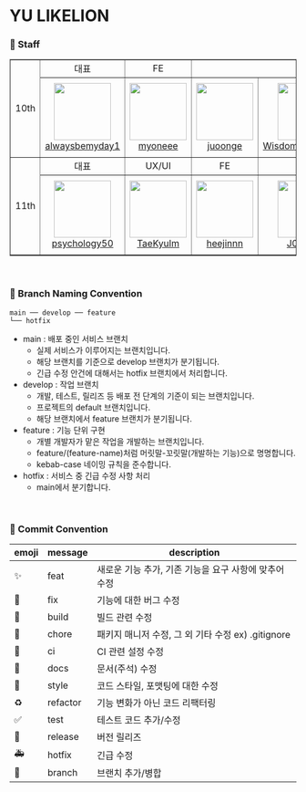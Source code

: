 # YU LIKELION

### 📌 Staff
<table border="1">
  <tr>
      <td rowspan="2" align="center">
        10th
      </td>
      <td align="center">
        대표
      </td>
      <td align="center">
        FE
      </td>
      <td colspan="3" align="center">
        BE
      </td>
    </tr>
    <tr height="140px">
        <td align="center" width="130px">
            <a href="https://github.com/alwaysbemyday1"><img height="100px" width="100px" src="https://avatars.githubusercontent.com/u/80505979?v=4"/></a>
            <br />
            <a href="https://github.com/alwaysbemyday1">alwaysbemyday1</a>
        </td>
        <td align="center" width="130px">
            <a href="https://github.com/myoneee"><img height="100px" width="100px" src="https://avatars.githubusercontent.com/u/79561838?v=4"/></a>
            <br />
            <a href="https://github.com/myoneee">myoneee</a>
        </td>
        <td align="center" width="130px">
            <a href="https://github.com/juoonge"><img height="100px" width="100px" src="https://avatars.githubusercontent.com/u/67726233?v=4"/></a>
            <br />
            <a href="https://github.com/juoonge">juoonge</a>
        </td>
        <td align="center" width="130px">
            <a href="https://github.com/WisdomAlwaysWins"><img height="100px" width="100px" src="https://avatars.githubusercontent.com/u/113286561?v=4"/></a>
            <br />
            <a href="https://github.com/WisdomAlwaysWins">WisdomAlwaysWins</a>
        </td>
        <td align="center" width="130px">
            <a href="https://github.com/minsol1"><img height="100px" width="100px" src="https://avatars.githubusercontent.com/u/81753858?v=4"/></a>
            <br />
            <a href="https://github.com/minsol1">minsol1</a>
        </td>
    </tr>
    <tr>
      <td rowspan="2" align="center">
        11th
      </td>
      <td align="center">
        대표
      </td>
      <td align="center">
        UX/UI
      </td>
      <td align="center">
        FE
      </td>
      <td colspan="2" align="center">
        BE
      </td>
    </tr>
    <tr height="140px">
        <td align="center" width="130px">
            <a href="https://github.com/psychology50"><img height="100px" width="100px" src="https://avatars.githubusercontent.com/u/96044622?v=4"/></a>
            <br />
            <a href="https://github.com/psychology50">psychology50</a>
        </td>
        <td align="center" width="130px">
            <a href="https://github.com/TaeKyuIm"><img height="100px" width="100px" src="https://avatars.githubusercontent.com/u/78799904?v=4"/></a>
            <br />
            <a href="https://github.com/TaeKyuIm">TaeKyuIm</a>
        </td>
        <td align="center" width="130px">
            <a href="https://github.com/heejinnn"><img height="100px" width="100px" src="https://avatars.githubusercontent.com/u/103185302?v=4"/></a>
            <br />
            <a href="https://github.com/heejinnn">heejinnn</a>
        </td>
        <td align="center" width="130px">
            <a href="https://github.com/J0YERIM"><img height="100px" width="100px" src="https://avatars.githubusercontent.com/u/96174711?v=4"/></a>
            <br />
            <a href="https://github.com/J0YERIM">J0YERIM</a>
        </td>
        <td align="center" width="130px">
            <a href="https://github.com/AHNDOIL"><img height="100px" width="100px" src="https://avatars.githubusercontent.com/u/103185987?v=4"/></a>
            <br />
            <a href="https://github.com/AHNDOIL">AHNDOIL</a>
        </td>
    </tr>
</table>

<br/>

### 📌 Branch Naming Convention
```
main ── develop ── feature
└── hotfix
```

- main : 배포 중인 서비스 브랜치
  + 실제 서비스가 이루어지는 브랜치입니다.
  + 해당 브랜치를 기준으로 develop 브랜치가 분기됩니다.
  + 긴급 수정 안건에 대해서는 hotfix 브랜치에서 처리합니다.
- develop : 작업 브랜치
  + 개발, 테스트, 릴리즈 등 배포 전 단계의 기준이 되는 브랜치입니다.
  + 프로젝트의 default 브랜치입니다.
  + 해당 브랜치에서 feature 브랜치가 분기됩니다.
- feature : 기능 단위 구현
  + 개별 개발자가 맡은 작업을 개발하는 브랜치입니다.
  + feature/(feature-name)처럼 머릿말-꼬릿말(개발하는 기능)으로 명명합니다.
  + kebab-case 네이밍 규칙을 준수합니다. 
- hotfix : 서비스 중 긴급 수정 사항 처리
  + main에서 분기합니다.

<br/>

### 📌 Commit Convention
| emoji | message | description |
| --- | --- | --- |
| :sparkles: | feat | 새로운 기능 추가, 기존 기능을 요구 사항에 맞추어 수정 |
| :bug: | fix | 기능에 대한 버그 수정 |
| :green_heart: | build | 빌드 관련 수정 |
| :pushpin: | chore | 패키지 매니저 수정, 그 외 기타 수정 ex) .gitignore |
| :construction_worker: | ci | CI 관련 설정 수정 |
| :closed_book: | docs | 문서(주석) 수정 |
| :art: | style | 코드 스타일, 포맷팅에 대한 수정 |
| :recycle: | refactor | 기능 변화가 아닌 코드 리팩터링 |
| :white_check_mark: | test | 테스트 코드 추가/수정 |
| :bookmark: | release | 버전 릴리즈 |
| :ambulance: | hotfix | 긴급 수정 |
| :twisted_rightwards_arrows: | branch | 브랜치 추가/병합 |
